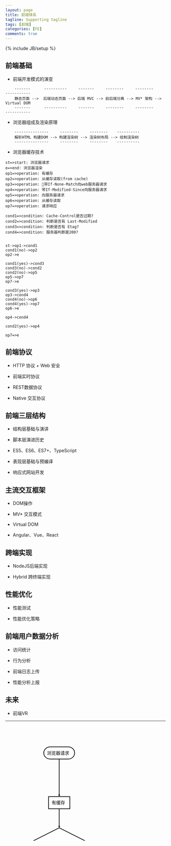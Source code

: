 ```yaml
---
layout: page
title: 前端体系
tagline: Supporting tagline
tags: [前端]
categories: [FE]
comments: true
---
```

{% include JB/setup %}

## 前端基础

+ 前端开发模式的演变

```
    -------      ----------     -------     --------     --------     -----------
    静态页面 -->  后端动态页面 --> 后端 MVC --> 前后端分离 --> MV* 架构 --> Virtual DOM
    -------      ----------     -------     --------     --------     -----------
```

+ 浏览器组成及渲染原理

```
    ---------------     --------     --------    ----------    
    解析HTML 构建DOM --> 构建渲染树 --> 渲染树布局 --> 绘制渲染树
    ---------------     --------     --------    ----------   
```

+ 浏览器缓存技术

```flow
st=>start: 浏览器请求
e=>end: 浏览器渲染
op1=>operation: 有缓存
op2=>operation: 从缓存读取(from cache)
op3=>operation: 带If-None-Match向web服务器请求
op4=>operation: 带If-Modified-Since向服务器请求
op5=>operation: 向服务器请求
op6=>operation: 从缓存读取
op7=>operation: 请求响应

cond1=>condition: Cache-Control是否过期?
cond2=>condition: 判断是否有 Last-Modified
cond3=>condition: 判断是否有 Etag?
cond4=>condition: 服务器判断是200?


st->op1->cond1
cond1(no)->op2
op2->e

cond1(yes)->cond3
cond3(no)->cond2
cond2(no)->op5
op5->op7
op7->e

cond3(yes)->op3
op3->cond4
cond4(no)->op6
cond4(yes)->op7
op6->e

op4->cond4

cond2(yes)->op4

op7=>e

```

## 前端协议

+ HTTP 协议 + Web 安全

+ 前端实时协议

+ REST数据协议

+ Native 交互协议

## 前端三层结构

+ 结构层基础与演讲

+ 脚本层演进历史

 + ES5、ES6、ES7+、TypeScript

+ 表现层基础与预编译

+ 响应式网站开发

## 主流交互框架

+ DOM操作

+ MV* 交互模式

+ Virtual DOM

+ Angular、Vue、React


## 跨端实现

+ NodeJS后端实现

+ Hybrid 跨终端实现


## 性能优化

+ 性能测试

+ 性能优化策略

## 前端用户数据分析

+ 访问统计

+ 行为分析

+ 前端日志上传

+ 性能分析上报

## 未来

+ 前端VR




  

- - -
  
<svg height="1178.904296875" version="1.1" width="1646.361328125" xmlns="http://www.w3.org/2000/svg" xmlns:xlink="http://www.w3.org/1999/xlink" style="overflow: hidden; position: relative; top: -0.5px;"><desc style="-webkit-tap-highlight-color: rgba(0, 0, 0, 0);">Created with Raphaël 2.1.2</desc><defs style="-webkit-tap-highlight-color: rgba(0, 0, 0, 0);"><path stroke-linecap="round" d="M5,0 0,2.5 5,5z" id="raphael-marker-block" style="-webkit-tap-highlight-color: rgba(0, 0, 0, 0);"></path><marker id="raphael-marker-endblock33-obj116" markerHeight="3" markerWidth="3" orient="auto" refX="1.5" refY="1.5" style="-webkit-tap-highlight-color: rgba(0, 0, 0, 0);"><use xmlns:xlink="http://www.w3.org/1999/xlink" xlink:href="#raphael-marker-block" transform="rotate(180 1.5 1.5) scale(0.6,0.6)" stroke-width="1.6667" fill="black" stroke="none" style="-webkit-tap-highlight-color: rgba(0, 0, 0, 0);"></use></marker><marker id="raphael-marker-endblock33-obj117" markerHeight="3" markerWidth="3" orient="auto" refX="1.5" refY="1.5" style="-webkit-tap-highlight-color: rgba(0, 0, 0, 0);"><use xmlns:xlink="http://www.w3.org/1999/xlink" xlink:href="#raphael-marker-block" transform="rotate(180 1.5 1.5) scale(0.6,0.6)" stroke-width="1.6667" fill="black" stroke="none" style="-webkit-tap-highlight-color: rgba(0, 0, 0, 0);"></use></marker><marker id="raphael-marker-endblock33-obj118" markerHeight="3" markerWidth="3" orient="auto" refX="1.5" refY="1.5" style="-webkit-tap-highlight-color: rgba(0, 0, 0, 0);"><use xmlns:xlink="http://www.w3.org/1999/xlink" xlink:href="#raphael-marker-block" transform="rotate(180 1.5 1.5) scale(0.6,0.6)" stroke-width="1.6667" fill="black" stroke="none" style="-webkit-tap-highlight-color: rgba(0, 0, 0, 0);"></use></marker><marker id="raphael-marker-endblock33-obj120" markerHeight="3" markerWidth="3" orient="auto" refX="1.5" refY="1.5" style="-webkit-tap-highlight-color: rgba(0, 0, 0, 0);"><use xmlns:xlink="http://www.w3.org/1999/xlink" xlink:href="#raphael-marker-block" transform="rotate(180 1.5 1.5) scale(0.6,0.6)" stroke-width="1.6667" fill="black" stroke="none" style="-webkit-tap-highlight-color: rgba(0, 0, 0, 0);"></use></marker><marker id="raphael-marker-endblock33-obj122" markerHeight="3" markerWidth="3" orient="auto" refX="1.5" refY="1.5" style="-webkit-tap-highlight-color: rgba(0, 0, 0, 0);"><use xmlns:xlink="http://www.w3.org/1999/xlink" xlink:href="#raphael-marker-block" transform="rotate(180 1.5 1.5) scale(0.6,0.6)" stroke-width="1.6667" fill="black" stroke="none" style="-webkit-tap-highlight-color: rgba(0, 0, 0, 0);"></use></marker><marker id="raphael-marker-endblock33-obj124" markerHeight="3" markerWidth="3" orient="auto" refX="1.5" refY="1.5" style="-webkit-tap-highlight-color: rgba(0, 0, 0, 0);"><use xmlns:xlink="http://www.w3.org/1999/xlink" xlink:href="#raphael-marker-block" transform="rotate(180 1.5 1.5) scale(0.6,0.6)" stroke-width="1.6667" fill="black" stroke="none" style="-webkit-tap-highlight-color: rgba(0, 0, 0, 0);"></use></marker><marker id="raphael-marker-endblock33-obj126" markerHeight="3" markerWidth="3" orient="auto" refX="1.5" refY="1.5" style="-webkit-tap-highlight-color: rgba(0, 0, 0, 0);"><use xmlns:xlink="http://www.w3.org/1999/xlink" xlink:href="#raphael-marker-block" transform="rotate(180 1.5 1.5) scale(0.6,0.6)" stroke-width="1.6667" fill="black" stroke="none" style="-webkit-tap-highlight-color: rgba(0, 0, 0, 0);"></use></marker><marker id="raphael-marker-endblock33-obj127" markerHeight="3" markerWidth="3" orient="auto" refX="1.5" refY="1.5" style="-webkit-tap-highlight-color: rgba(0, 0, 0, 0);"><use xmlns:xlink="http://www.w3.org/1999/xlink" xlink:href="#raphael-marker-block" transform="rotate(180 1.5 1.5) scale(0.6,0.6)" stroke-width="1.6667" fill="black" stroke="none" style="-webkit-tap-highlight-color: rgba(0, 0, 0, 0);"></use></marker><marker id="raphael-marker-endblock33-obj129" markerHeight="3" markerWidth="3" orient="auto" refX="1.5" refY="1.5" style="-webkit-tap-highlight-color: rgba(0, 0, 0, 0);"><use xmlns:xlink="http://www.w3.org/1999/xlink" xlink:href="#raphael-marker-block" transform="rotate(180 1.5 1.5) scale(0.6,0.6)" stroke-width="1.6667" fill="black" stroke="none" style="-webkit-tap-highlight-color: rgba(0, 0, 0, 0);"></use></marker><marker id="raphael-marker-endblock33-obj131" markerHeight="3" markerWidth="3" orient="auto" refX="1.5" refY="1.5" style="-webkit-tap-highlight-color: rgba(0, 0, 0, 0);"><use xmlns:xlink="http://www.w3.org/1999/xlink" xlink:href="#raphael-marker-block" transform="rotate(180 1.5 1.5) scale(0.6,0.6)" stroke-width="1.6667" fill="black" stroke="none" style="-webkit-tap-highlight-color: rgba(0, 0, 0, 0);"></use></marker><marker id="raphael-marker-endblock33-obj133" markerHeight="3" markerWidth="3" orient="auto" refX="1.5" refY="1.5" style="-webkit-tap-highlight-color: rgba(0, 0, 0, 0);"><use xmlns:xlink="http://www.w3.org/1999/xlink" xlink:href="#raphael-marker-block" transform="rotate(180 1.5 1.5) scale(0.6,0.6)" stroke-width="1.6667" fill="black" stroke="none" style="-webkit-tap-highlight-color: rgba(0, 0, 0, 0);"></use></marker></defs><rect x="0" y="0" width="97" height="38" rx="20" ry="20" fill="#ffffff" stroke="#000000" style="-webkit-tap-highlight-color: rgba(0, 0, 0, 0);" stroke-width="2" class="flowchart" id="st" transform="matrix(1,0,0,1,120.8398,67.6699)"></rect><text x="10" y="19" text-anchor="start" font-family="&quot;Arial&quot;" font-size="14px" stroke="none" fill="#000000" style="-webkit-tap-highlight-color: rgba(0, 0, 0, 0); text-anchor: start; font-family: Arial; font-size: 14px;" id="stt" class="flowchartt" transform="matrix(1,0,0,1,120.8398,67.6699)"><tspan dy="5" style="-webkit-tap-highlight-color: rgba(0, 0, 0, 0);">浏览器请求</tspan></text><rect x="0" y="0" width="67" height="38" rx="0" ry="0" fill="#ffffff" stroke="#000000" style="-webkit-tap-highlight-color: rgba(0, 0, 0, 0);" stroke-width="2" class="flowchart" id="op1" transform="matrix(1,0,0,1,135.8398,223.3398)"></rect><text x="10" y="19" text-anchor="start" font-family="&quot;Arial&quot;" font-size="14px" stroke="none" fill="#000000" style="-webkit-tap-highlight-color: rgba(0, 0, 0, 0); text-anchor: start; font-family: Arial; font-size: 14px;" id="op1t" class="flowchartt" transform="matrix(1,0,0,1,135.8398,223.3398)"><tspan dy="5" style="-webkit-tap-highlight-color: rgba(0, 0, 0, 0);">有缓存</tspan></text><path fill="#ffffff" stroke="#000000" d="M77.044921875,38.5224609375L0,77.044921875L154.08984375,154.08984375L308.1796875,77.044921875L154.08984375,0L0,77.044921875" stroke-width="2" id="cond1" class="flowchart" style="-webkit-tap-highlight-color: rgba(0, 0, 0, 0);" transform="matrix(1,0,0,1,15.25,320.9648)"></path><text x="82.044921875" y="77.044921875" text-anchor="start" font-family="&quot;Arial&quot;" font-size="14px" stroke="none" fill="#000000" style="-webkit-tap-highlight-color: rgba(0, 0, 0, 0); text-anchor: start; font-family: Arial; font-size: 14px;" id="cond1t" class="flowchartt" transform="matrix(1,0,0,1,15.25,320.9648)"><tspan dy="5.013671875" style="-webkit-tap-highlight-color: rgba(0, 0, 0, 0);">Cache-Control是否过期?</tspan></text><path fill="#ffffff" stroke="#000000" d="M57.92578125,28.962890625L0,57.92578125L115.8515625,115.8515625L231.703125,57.92578125L115.8515625,0L0,57.92578125" stroke-width="2" id="cond3" class="flowchart" style="-webkit-tap-highlight-color: rgba(0, 0, 0, 0);" transform="matrix(1,0,0,1,53.4883,553.7988)"></path><text x="62.92578125" y="57.92578125" text-anchor="start" font-family="&quot;Arial&quot;" font-size="14px" stroke="none" fill="#000000" style="-webkit-tap-highlight-color: rgba(0, 0, 0, 0); text-anchor: start; font-family: Arial; font-size: 14px;" id="cond3t" class="flowchartt" transform="matrix(1,0,0,1,53.4883,553.7988)"><tspan dy="5.00390625" style="-webkit-tap-highlight-color: rgba(0, 0, 0, 0);">判断是否有 Etag?</tspan></text><rect x="0" y="0" width="257.953125" height="38" rx="0" ry="0" fill="#ffffff" stroke="#000000" style="-webkit-tap-highlight-color: rgba(0, 0, 0, 0);" stroke-width="2" class="flowchart" id="op3" transform="matrix(1,0,0,1,40.3633,785.8203)"></rect><text x="10" y="19" text-anchor="start" font-family="&quot;Arial&quot;" font-size="14px" stroke="none" fill="#000000" style="-webkit-tap-highlight-color: rgba(0, 0, 0, 0); text-anchor: start; font-family: Arial; font-size: 14px;" id="op3t" class="flowchartt" transform="matrix(1,0,0,1,40.3633,785.8203)"><tspan dy="-13" style="-webkit-tap-highlight-color: rgba(0, 0, 0, 0);"></tspan><tspan dy="18" x="10" style="-webkit-tap-highlight-color: rgba(0, 0, 0, 0);">带If-None-Match向web服务器请求</tspan></text><path fill="#ffffff" stroke="#000000" d="M57.744140625,28.8720703125L0,57.744140625L115.48828125,115.48828125L230.9765625,57.744140625L115.48828125,0L0,57.744140625" stroke-width="2" id="cond4" class="flowchart" style="-webkit-tap-highlight-color: rgba(0, 0, 0, 0);" transform="matrix(1,0,0,1,53.8516,905.7461)"></path><text x="62.744140625" y="57.744140625" text-anchor="start" font-family="&quot;Arial&quot;" font-size="14px" stroke="none" fill="#000000" style="-webkit-tap-highlight-color: rgba(0, 0, 0, 0); text-anchor: start; font-family: Arial; font-size: 14px;" id="cond4t" class="flowchartt" transform="matrix(1,0,0,1,53.8516,905.7461)"><tspan dy="5.009765625" style="-webkit-tap-highlight-color: rgba(0, 0, 0, 0);">服务器判断是200?</tspan><tspan dy="18" x="62.744140625" style="-webkit-tap-highlight-color: rgba(0, 0, 0, 0);"></tspan><tspan dy="18" x="62.744140625" style="-webkit-tap-highlight-color: rgba(0, 0, 0, 0);"></tspan></text><rect x="0" y="0" width="80" height="38" rx="0" ry="0" fill="#ffffff" stroke="#000000" style="-webkit-tap-highlight-color: rgba(0, 0, 0, 0);" stroke-width="2" class="flowchart" id="op7" transform="matrix(1,0,0,1,129.3398,1138.9043)"></rect><text x="10" y="19" text-anchor="start" font-family="&quot;Arial&quot;" font-size="14px" stroke="none" fill="#000000" style="-webkit-tap-highlight-color: rgba(0, 0, 0, 0); text-anchor: start; font-family: Arial; font-size: 14px;" id="op7t" class="flowchartt" transform="matrix(1,0,0,1,129.3398,1138.9043)"><tspan dy="5" style="-webkit-tap-highlight-color: rgba(0, 0, 0, 0);">请求响应</tspan><tspan dy="18" x="10" style="-webkit-tap-highlight-color: rgba(0, 0, 0, 0);"></tspan></text><rect x="0" y="0" width="97" height="38" rx="0" ry="0" fill="#ffffff" stroke="#000000" style="-webkit-tap-highlight-color: rgba(0, 0, 0, 0);" stroke-width="2" class="flowchart" id="op6" transform="matrix(1,0,0,1,455.668,944.4902)"></rect><text x="10" y="19" text-anchor="start" font-family="&quot;Arial&quot;" font-size="14px" stroke="none" fill="#000000" style="-webkit-tap-highlight-color: rgba(0, 0, 0, 0); text-anchor: start; font-family: Arial; font-size: 14px;" id="op6t" class="flowchartt" transform="matrix(1,0,0,1,455.668,944.4902)"><tspan dy="5" style="-webkit-tap-highlight-color: rgba(0, 0, 0, 0);">从缓存读取</tspan></text><path fill="#ffffff" stroke="#000000" d="M82.669921875,41.3349609375L0,82.669921875L165.33984375,165.33984375L330.6796875,82.669921875L165.33984375,0L0,82.669921875" stroke-width="2" id="cond2" class="flowchart" style="-webkit-tap-highlight-color: rgba(0, 0, 0, 0);" transform="matrix(1,0,0,1,602.668,529.0547)"></path><text x="87.669921875" y="82.669921875" text-anchor="start" font-family="&quot;Arial&quot;" font-size="14px" stroke="none" fill="#000000" style="-webkit-tap-highlight-color: rgba(0, 0, 0, 0); text-anchor: start; font-family: Arial; font-size: 14px;" id="cond2t" class="flowchartt" transform="matrix(1,0,0,1,602.668,529.0547)"><tspan dy="5.013671875" style="-webkit-tap-highlight-color: rgba(0, 0, 0, 0);">判断是否有 Last-Modified</tspan></text><rect x="0" y="0" width="111" height="38" rx="0" ry="0" fill="#ffffff" stroke="#000000" style="-webkit-tap-highlight-color: rgba(0, 0, 0, 0);" stroke-width="2" class="flowchart" id="op5" transform="matrix(1,0,0,1,1097.1875,592.7246)"></rect><text x="10" y="19" text-anchor="start" font-family="&quot;Arial&quot;" font-size="14px" stroke="none" fill="#000000" style="-webkit-tap-highlight-color: rgba(0, 0, 0, 0); text-anchor: start; font-family: Arial; font-size: 14px;" id="op5t" class="flowchartt" transform="matrix(1,0,0,1,1097.1875,592.7246)"><tspan dy="5" style="-webkit-tap-highlight-color: rgba(0, 0, 0, 0);">向服务器请求</tspan></text><rect x="0" y="0" width="194.953125" height="38" rx="0" ry="0" fill="#ffffff" stroke="#000000" style="-webkit-tap-highlight-color: rgba(0, 0, 0, 0);" stroke-width="2" class="flowchart" id="op2" transform="matrix(1,0,0,1,1258.1875,379.0098)"></rect><text x="10" y="19" text-anchor="start" font-family="&quot;Arial&quot;" font-size="14px" stroke="none" fill="#000000" style="-webkit-tap-highlight-color: rgba(0, 0, 0, 0); text-anchor: start; font-family: Arial; font-size: 14px;" id="op2t" class="flowchartt" transform="matrix(1,0,0,1,1258.1875,379.0098)"><tspan dy="5" style="-webkit-tap-highlight-color: rgba(0, 0, 0, 0);">从缓存读取(from cache)</tspan></text><path fill="none" stroke="#000000" d="M169.33984375,105.669921875C169.33984375,105.669921875,169.33984375,201.99877709848806,169.33984375,220.34265089592964" stroke-width="2" marker-end="url(#raphael-marker-endblock33-obj116)" style="-webkit-tap-highlight-color: rgba(0, 0, 0, 0);"></path><path fill="none" stroke="#000000" d="M169.33984375,261.33984375C169.33984375,261.33984375,169.33984375,305.8762346506119,169.33984375,317.9671688990202" stroke-width="2" marker-end="url(#raphael-marker-endblock33-obj117)" style="-webkit-tap-highlight-color: rgba(0, 0, 0, 0);"></path><path fill="none" stroke="#000000" d="M169.33984375,475.0546875C169.33984375,475.0546875,169.33984375,536.4245563745499,169.33984375,550.8081193920225" stroke-width="2" marker-end="url(#raphael-marker-endblock33-obj118)" style="-webkit-tap-highlight-color: rgba(0, 0, 0, 0);"></path><text x="174.33984375" y="485.0546875" text-anchor="start" font-family="&quot;Arial&quot;" font-size="14px" stroke="none" fill="#000000" style="-webkit-tap-highlight-color: rgba(0, 0, 0, 0); text-anchor: start; font-family: Arial; font-size: 14px;"><tspan dy="5.0078125" style="-webkit-tap-highlight-color: rgba(0, 0, 0, 0);">yes</tspan></text><path fill="none" stroke="#000000" d="M323.4296875,398.009765625C323.4296875,398.009765625,1197.364909358439,398.009765625,1255.186307093702,398.009765625" stroke-width="2" marker-end="url(#raphael-marker-endblock33-obj120)" style="-webkit-tap-highlight-color: rgba(0, 0, 0, 0);"></path><text x="328.4296875" y="388.009765625" text-anchor="start" font-family="&quot;Arial&quot;" font-size="14px" stroke="none" fill="#000000" style="-webkit-tap-highlight-color: rgba(0, 0, 0, 0); text-anchor: start; font-family: Arial; font-size: 14px;"><tspan dy="5.009765625" style="-webkit-tap-highlight-color: rgba(0, 0, 0, 0);">no</tspan></text><path fill="none" stroke="#000000" d="M169.33984375,669.650390625C169.33984375,669.650390625,169.33984375,764.5973858990474,169.33984375,782.8171950507567" stroke-width="2" marker-end="url(#raphael-marker-endblock33-obj122)" style="-webkit-tap-highlight-color: rgba(0, 0, 0, 0);"></path><text x="174.33984375" y="679.650390625" text-anchor="start" font-family="&quot;Arial&quot;" font-size="14px" stroke="none" fill="#000000" style="-webkit-tap-highlight-color: rgba(0, 0, 0, 0); text-anchor: start; font-family: Arial; font-size: 14px;"><tspan dy="5.009765625" style="-webkit-tap-highlight-color: rgba(0, 0, 0, 0);">yes</tspan></text><path fill="none" stroke="#000000" d="M285.19140625,611.724609375C285.19140625,611.724609375,567.3568670476088,611.724609375,599.6653634133506,611.724609375" stroke-width="2" marker-end="url(#raphael-marker-endblock33-obj124)" style="-webkit-tap-highlight-color: rgba(0, 0, 0, 0);"></path><text x="290.19140625" y="601.724609375" text-anchor="start" font-family="&quot;Arial&quot;" font-size="14px" stroke="none" fill="#000000" style="-webkit-tap-highlight-color: rgba(0, 0, 0, 0); text-anchor: start; font-family: Arial; font-size: 14px;"><tspan dy="5.005859375" style="-webkit-tap-highlight-color: rgba(0, 0, 0, 0);">no</tspan></text><path fill="none" stroke="#000000" d="M169.33984375,826.8203125C169.33984375,826.8203125,169.33984375,888.3317444324493,169.33984375,902.7484862916172" stroke-width="2" marker-end="url(#raphael-marker-endblock33-obj126)" style="-webkit-tap-highlight-color: rgba(0, 0, 0, 0);"></path><path fill="none" stroke="#000000" d="M169.33984375,1021.234375C169.33984375,1021.234375,169.33984375,1117.563230223488,169.33984375,1135.9071040209296" stroke-width="2" marker-end="url(#raphael-marker-endblock33-obj127)" style="-webkit-tap-highlight-color: rgba(0, 0, 0, 0);"></path><text x="174.33984375" y="1031.234375" text-anchor="start" font-family="&quot;Arial&quot;" font-size="14px" stroke="none" fill="#000000" style="-webkit-tap-highlight-color: rgba(0, 0, 0, 0); text-anchor: start; font-family: Arial; font-size: 14px;"><tspan dy="5" style="-webkit-tap-highlight-color: rgba(0, 0, 0, 0);">yes</tspan></text><path fill="none" stroke="#000000" d="M284.828125,963.490234375C284.828125,963.490234375,429.86320581194013,963.490234375,452.6665730099112,963.490234375" stroke-width="2" marker-end="url(#raphael-marker-endblock33-obj129)" style="-webkit-tap-highlight-color: rgba(0, 0, 0, 0);"></path><text x="289.828125" y="953.490234375" text-anchor="start" font-family="&quot;Arial&quot;" font-size="14px" stroke="none" fill="#000000" style="-webkit-tap-highlight-color: rgba(0, 0, 0, 0); text-anchor: start; font-family: Arial; font-size: 14px;"><tspan dy="5.005859375" style="-webkit-tap-highlight-color: rgba(0, 0, 0, 0);">no</tspan></text><path fill="none" stroke="#000000" d="M933.34765625,611.724609375C933.34765625,611.724609375,1071.9245651082601,611.724609375,1094.1861876738694,611.724609375" stroke-width="2" marker-end="url(#raphael-marker-endblock33-obj131)" style="-webkit-tap-highlight-color: rgba(0, 0, 0, 0);"></path><text x="938.34765625" y="601.724609375" text-anchor="start" font-family="&quot;Arial&quot;" font-size="14px" stroke="none" fill="#000000" style="-webkit-tap-highlight-color: rgba(0, 0, 0, 0); text-anchor: start; font-family: Arial; font-size: 14px;"><tspan dy="5.005859375" style="-webkit-tap-highlight-color: rgba(0, 0, 0, 0);">no</tspan></text><path fill="none" stroke="#000000" d="M1152.6875,630.724609375C1152.6875,630.724609375,1152.6875,1113.904296875,1152.6875,1113.904296875C1152.6875,1113.904296875,169.33984375,1113.904296875,169.33984375,1113.904296875C169.33984375,1113.904296875,169.33984375,1129.27774143219,169.33984375,1135.9135446492583" stroke-width="2" marker-end="url(#raphael-marker-endblock33-obj133)" style="-webkit-tap-highlight-color: rgba(0, 0, 0, 0);"></path></svg>

